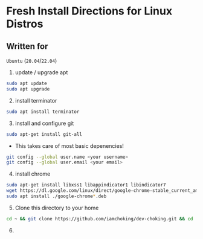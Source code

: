 # Fresh Install Directions for Linux Distros
## Written for
`Ubuntu` (`20.04`/`22.04`)

1. update / upgrade apt
```bash
sudo apt update
sudo apt upgrade
```

2. install terminator
```bash
sudo apt install terminator
```

3. install and configure git
```bash
sudo apt-get install git-all
```
* This takes care of most basic depenencies!      
```bash
git config --global user.name <your username>
git config --global user.email <your email>
```

4. install chrome
```bash
sudo apt-get install libxss1 libappindicator1 libindicator7
wget https://dl.google.com/linux/direct/google-chrome-stable_current_amd64.deb
sudo apt install ./google-chrome*.deb
```

5. Clone this directory to your home
```bash
cd ~ && git clone https://github.com/iamchoking/dev-choking.git && cd ./dev-choking/linux
```

6. 